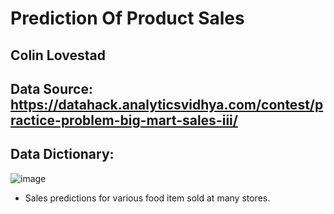 # Prediction Of Product Sales 

## Colin Lovestad
 
## Data Source: https://datahack.analyticsvidhya.com/contest/practice-problem-big-mart-sales-iii/

## Data Dictionary:
![image](https://github.com/clovestad/Prediction_of_Product_Sales/assets/103072823/010fbd5b-6581-4434-9388-7f19b3c0bb34)

- Sales predictions for various food item sold at many stores.


